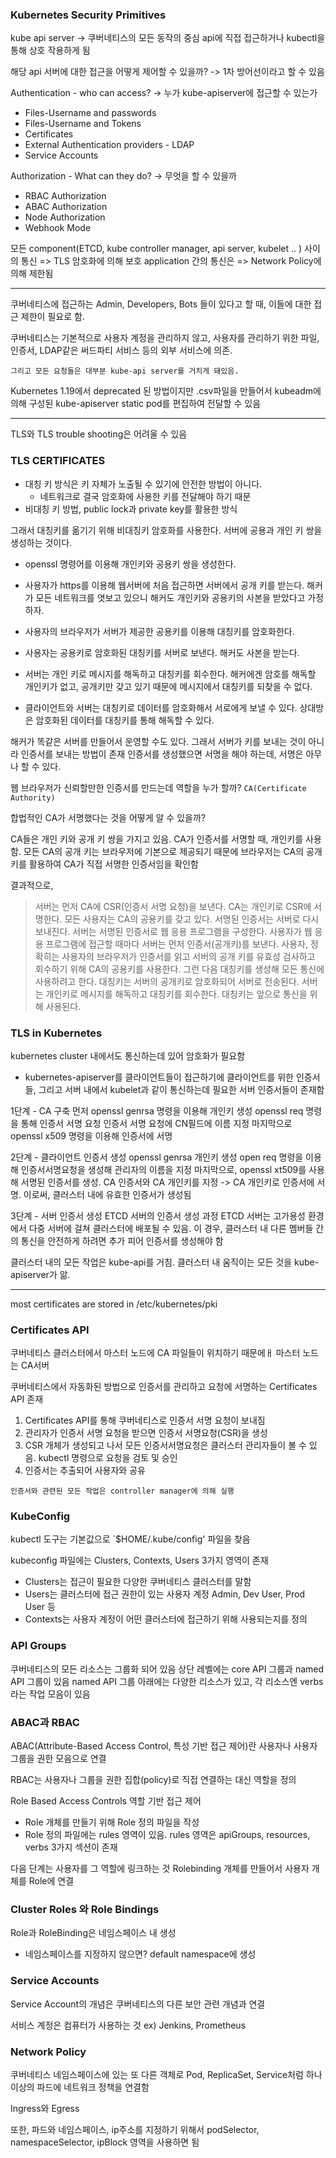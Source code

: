 ### Kubernetes Security Primitives

kube api server -> 쿠버네티스의 모든 동작의 중심
api에 직접 접근하거나 kubectl을 통해 상호 작용하게 됨

해당 api 서버에 대한 접근을 어떻게 제어할 수 있을까? -> 1차 방어선이라고 할 수 있음

Authentication - who can access? -> 누가 kube-apiserver에 접근할 수 있는가

- Files-Username and passwords
- Files-Username and Tokens
- Certificates
- External Authentication providers - LDAP
- Service Accounts

Authorization - What can they do? -> 무엇을 할 수 있을까

- RBAC Authorization
- ABAC Authorization
- Node Authorization
- Webhook Mode

모든 component(ETCD, kube controller manager, api server, kubelet .. ) 사이의 통신 => TLS 암호화에 의해 보호
application 간의 통신은 => Network Policy에 의해 제한됨

---

쿠버네티스에 접근하는 Admin, Developers, Bots 들이 있다고 할 때,
이들에 대한 접근 제한이 필요로 함.

쿠버네티스는 기본적으로 사용자 계정을 관리하지 않고, 사용자를 관리하기 위한 파일, 인증서, LDAP같은 써드파티 서비스 등의 외부 서비스에 의존.

`그리고 모든 요청들은 대부분 kube-api server를 거치게 돼있음.`

Kubernetes 1.19에서 deprecated 된 방법이지만 .csv파일을 만들어서 kubeadm에 의해 구성된 kube-apiserver static pod를 편집하여 전달할 수 있음

---

TLS와 TLS trouble shooting은 어려울 수 있음

### TLS CERTIFICATES

- 대칭 키 방식은 키 자체가 노출될 수 있기에 안전한 방법이 아니다.
  - 네트워크로 결국 암호화에 사용한 키를 전달해야 하기 때문
- 비대칭 키 방법, public lock과 private key를 활용한 방식

그래서 대칭키를 옮기기 위해 비대칭키 암호화를 사용한다. 서버에 공용과 개인 키 쌍을 생성하는 것이다.

- openssl 명령어를 이용해 개인키와 공용키 쌍을 생성한다.

- 사용자가 https를 이용해 웹서버에 처음 접근하면 서버에서 공개 키를 받는다. 해커가 모든 네트워크를 엿보고 있으니 해커도 개인키와 공용키의 사본을 받았다고 가정하자.
- 사용자의 브라우저가 서버가 제공한 공용키를 이용해 대칭키를 암호화한다.
- 사용자는 공용키로 암호화된 대칭키를 서버로 보낸다. 해커도 사본을 받는다.
- 서버는 개인 키로 메시지를 해독하고 대칭키를 회수한다. 해커에겐 암호를 해독할 개인키가 없고, 공개키만 갖고 있기 때문에 메시지에서 대칭키를 되찾을 수 없다.
- 클라이언트와 서버는 대칭키로 데이터를 암호화해서 서로에게 보낼 수 있다. 상대방은 암호화된
  데이터를 대칭키를 통해 해독할 수 있다.

해커가 똑같은 서버를 만들어서 운영할 수도 있다.
그래서 서버가 키를 보내는 것이 아니라 인증서를 보내는 방법이 존재
인증서를 생성했으면 서명을 해야 하는데, 서명은 아무나 할 수 있다.

웹 브라우저가 신뢰할만한 인증서를 만드는데 역할을 누가 할까?
`CA(Certificate Authority)`

합법적인 CA가 서명했다는 것을 어떻게 알 수 있을까?

CA들은 개인 키와 공개 키 쌍을 가지고 있음. CA가 인증서를 서명할 때, 개인키를 사용함. 모든 CA의 공개 키는 브라우저에 기본으로 제공되기 때문에 브라우저는 CA의 공개 키를 활용하여 CA가 직접 서명한 인증서임을 확인함

결과적으로,

> 서버는 먼저 CA에 CSR(인증서 서명 요청)을 보낸다. CA는 개인키로 CSR에 서명한다. 모든 사용자는 CA의 공용키를 갖고 있다.
> 서명된 인증서는 서버로 다시 보내진다. 서버는 서명된 인증서로 웹 응용 프로그램을 구성한다.
> 사용자가 웹 응용 프로그램에 접근할 때마다 서버는 먼저 인증서(공개키)를 보낸다.
> 사용자, 정확히는 사용자의 브라우저가 인증서를 읽고 서버의 공개 키를 유효성 검사하고 회수하기 위해 CA의 공용키를 사용한다.
> 그런 다음 대칭키를 생성해 모든 통신에 사용하려고 한다. 대칭키는 서버의 공개키로 암호화되어 서버로 전송된다.
> 서버는 개인키로 메시지를 해독하고 대칭키를 회수한다.
> 대칭키는 앞으로 통신을 위해 사용된다.

### TLS in Kubernetes

kubernetes cluster 내에서도 통신하는데 있어 암호화가 필요함

- kubernetes-apiserver를 클라이언트들이 접근하기에 클라이언트를 위한 인증서들, 그리고 서버 내에서 kubelet과 같이 통신하는데 필요한 서버 인증서들이 존재함

1단계 - CA 구축
먼저 openssl genrsa 명령을 이용해 개인키 생성
openssl req 명령을 통해 인증서 서명 요청
인증서 서명 요청에 CN필드에 이름 지정
마지막으로 openssl x509 명령을 이용해 인증서에 서명

2단계 - 클라이언트 인증서 생성
openssl genrsa 개인키 생성
open req 명령을 이용해 인증서서명요청을 생성해 관리자의 이름을 지정
마지막으로, openssl xt509를 사용해 서명된 인증서를 생성.
CA 인증서와 CA 개인키를 지정 -> CA 개인키로 인증서에 서명. 이로써, 클러스터 내에 유효한 인증서가 생성됨

3단계 - 서버 인증서 생성
ETCD 서버의 인증서 생성 과정
ETCD 서버는 고가용성 환경에서 다중 서버에 걸쳐 클러스터에 배포될 수 있음. 이 경우, 클러스터 내 다른 멤버들 간의 통신을 안전하게 하려면 추가 피어 인증서를 생성해야 함

클러스터 내의 모든 작업은 kube-api를 거침. 클러스터 내 움직이는 모든 것을 kube-apiserver가 앎.

---

most certificates are stored in /etc/kubernetes/pki

### Certificates API

쿠버네티스 클러스터에서 마스터 노드에 CA 파일들이 위치하기 때문에ㅐ 마스터 노드는 CA서버

쿠버네티스에서 자동화된 방법으로 인증서를 관리하고 요청에 서명하는 Certificates API 존재

1. Certificates API를 통해 쿠버네티스로 인증서 서명 요청이 보내짐
2. 관리자가 인증서 서명 요청을 받으면 인증서 서명요청(CSR)을 생성
3. CSR 개체가 생성되고 나서 모든 인증서서명요청은 클러스터 관리자들이 볼 수 있음. kubectl 명령으로 요청을 검토 및 승인
4. 인증서는 추출되어 사용자와 공유

`인증서와 관련된 모든 작업은 controller manager에 의해 실행`

### KubeConfig

kubectl 도구는 기본값으로 `$HOME/.kube/config' 파일을 찾음

kubeconfig 파일에는 Clusters, Contexts, Users 3가지 영역이 존재

- Clusters는 접근이 필요한 다양한 쿠버네티스 클러스터를 말함
- Users는 클러스터에 접근 권한이 있는 사용자 계정 Admin, Dev User, Prod User 등
- Contexts는 사용자 계정이 어떤 클러스터에 접근하기 위해 사용되는지를 정의

### API Groups

쿠버네티스의 모든 리소스는 그룹화 되어 있음
상단 레벨에는 core API 그룹과 named API 그룹이 있음
named API 그룹 아래에는 다양한 리소스가 있고, 각 리소스엔 verbs라는 작업 모음이 있음

### ABAC과 RBAC

ABAC(Attribute-Based Access Control, 특성 기반 접근 제어)란 사용자나 사용자 그룹을 권한 모음으로 연결

RBAC는 사용자나 그룹을 권한 집합(policy)로 직접 연결하는 대신 역할을 정의

Role Based Access Controls
역할 기반 접근 제어

- Role 개체를 만들기 위해 Role 정의 파일을 작성
- Role 정의 파일에는 rules 영역이 있음. rules 영역은 apiGroups, resources, verbs 3가지 섹션이 존재

다음 단계는 사용자를 그 역할에 링크하는 것
Rolebinding 개체를 만들어서 사용자 개체를 Role에 연결

### Cluster Roles 와 Role Bindings

Role과 RoleBinding은 네임스페이스 내 생성

- 네임스페이스를 지정하지 않으면? default namespace에 생성

### Service Accounts

Service Account의 개념은 쿠버네티스의 다른 보안 관련 개념과 연결

서비스 계정은 컴퓨터가 사용하는 것
ex) Jenkins, Prometheus

### Network Policy

쿠버네티스 네임스페이스에 있는 또 다른 객체로 Pod, ReplicaSet, Service처럼 하나 이상의 파드에 네트워크 정책을 연결함

Ingress와 Egress

또한, 파드와 네임스페이스, ip주소를 지정하기 위해서 podSelector, namespaceSelector, ipBlock 영역을 사용하면 됨
